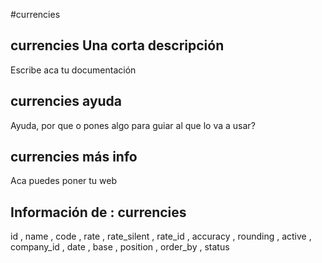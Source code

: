 #currencies
## currencies Una corta descripción
Escribe aca tu documentación

## currencies ayuda
Ayuda, por que o pones algo para guiar al que lo va a usar?

## currencies más info
Aca puedes poner tu web

## Información de : currencies 
id , 
  name , 
  code , 
  rate , 
  rate_silent , 
  rate_id , 
  accuracy , 
  rounding , 
  active , 
  company_id , 
  date , 
  base , 
  position , 
  order_by , 
  status 
  